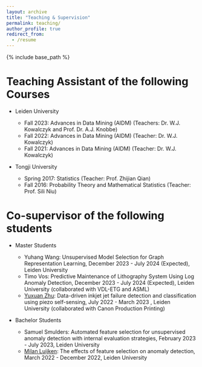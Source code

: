 ```yaml
---
layout: archive
title: "Teaching & Supervision"
permalink: teaching/
author_profile: true
redirect_from:
  - /resume
---
```


{% include base_path %}

Teaching Assistant of the following Courses
======
* Leiden University
  * Fall 2023: Advances in Data Mining (AIDM) (Teachers: Dr. W.J. Kowalczyk and Prof. Dr. A.J. Knobbe)
  * Fall 2022: Advances in Data Mining (AIDM) (Teacher: Dr. W.J. Kowalczyk)
  * Fall 2021: Advances in Data Mining (AIDM) (Teacher: Dr. W.J. Kowalczyk)
    
* Tongji University
  * Spring 2017: Statistics (Teacher: Prof. Zhijian Qian)
  * Fall 2016: Probability Theory and Mathematical Statistics  (Teacher: Prof. Sili Niu)

Co-supervisor of the following students
======
* Master Students
  * Yuhang Wang: Unsupervised Model Selection for Graph Representation Learning, December 2023 - July 2024 (Expected), Leiden University
  * Timo Vos: Predictive Maintenance of Lithography System Using Log Anomaly Detection, December 2023 - July 2024 (Expected), Leiden University (collaborated  with VDL-ETG and ASML)
  * [Yuxuan Zhu](https://scholar.google.com/citations?user=qmZnKSYAAAAJ&hl=en): Data-driven inkjet jet failure detection and classification using piezo self-sensing, July 2022 - March 2023 , Leiden University (collaborated  with Canon Production Printing)

* Bachelor Students
  * Samuel Smulders: Automated feature selection for unsupervised anomaly detection with internal evaluation strategies, February 2023 - July 2023, Leiden University
  * [Milan Luijken](https://nl.linkedin.com/in/milan-luijken): The effects of feature selection on anomaly detection, March 2022 - December 2022, Leiden University
    
